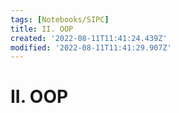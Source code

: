 ```yaml
---
tags: [Notebooks/SIPC]
title: II. OOP
created: '2022-08-11T11:41:24.439Z'
modified: '2022-08-11T11:41:29.907Z'
---
```


# II. OOP
